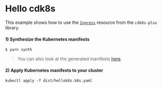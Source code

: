 # Hello cdk8s

This example shows how to use the [`Ingress`](https://cdk8s.io/docs/latest/plus/cdk8s-plus-26/ingress/) 
resource from the `cdk8s-plus` library.

#### 1) Synthesize the Kubernetes manifests

```console
$ yarn synth
```

> You can also look at the generated manifests [here](./dist/).

#### 2) Apply Kubernetes manifests to your cluster

```console
kubectl apply -f dist/hellok8s.k8s.yaml
```
